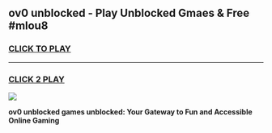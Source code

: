 
## ov0 unblocked - Play Unblocked Gmaes & Free #mlou8
<h3>
<a href="https://news.freeplayer.one?title=ov0_unblocked&ref=03M">CLICK TO PLAY</a></h3>
<hr>

<h3>
<a href="https://news.freeplayer.one?title=ov0_unblocked&ref=03M">CLICK 2 PLAY</a>
  
</h3>

<a href="https://news.freeplayer.one?title=ov0_unblocked&ref=03M"><img src="https://clearcache.store/games.png"></a>


**ov0 unblocked games unblocked: Your Gateway to Fun and Accessible Online Gaming**
